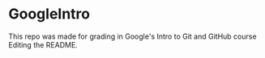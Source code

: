 # GoogleIntro
This repo was made for grading in Google's Intro to Git and GitHub course
Editing the README.
